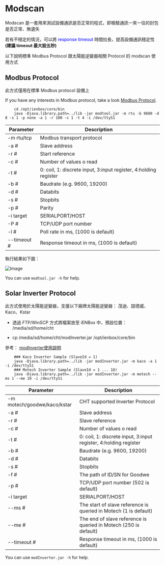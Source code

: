 # Modscan

Modscan 是一套用來測試設備通訊是否正常的程式，即檢驗通訊一來一往的封包是否正常、無遺失

若有不穩定的情況，可以將 <font color=blue>response timeout</font> 時間拉長，提高設備通訊穩定性 **(建議 timeout 最大設五秒)**

以下說明標準 Modbus Protocol 跟太陽能逆變器相關 Protocol 的 modscan 使用方式

## Modbus Protocol

此方式僅用在標準 Modbus protocol 設備上

If you have any interests in Modbus protocol, take a look <a href="https://www.modbustools.com/modbus.html" target="_blank">Modbus Protocol</a>.

```shell
	cd /opt/ienbox/core/bin
	java -Djava.library.path=../lib -jar modtool.jar -m rtu -b 9600 -d 8 -s 1 -p none -a 1 -r 100 -c 1 -t 4 -i /dev/ttyS1
```

Parameter | Description
--------- | -----------
-m rtu/tcp | Modbus transport protocol
-a # | Slave address
-r # | Start reference
-c # | Number of values o read
-t # | 0: coil, 1: discrete input, 3:input register, 4:holding register
-b # | Baudrate (e.g. 9600, 19200)
-d # | Databits
-s # | Stopbits
-p # | Parity
-i target | SERIALPORT/HOST
-P # | TCP/UDP port number
-l # |  Poll rate in ms, (1000 is default)
--timeout # | Response timeout in ms, (1000 is default)

執行結果如下圖：

![Image](Modscan/modtool.png)

<aside class="notice">
You can use <code>modtool.jar -h</code> for help.
</aside>

## Solar Inverter Protocol

此方式使用於太陽能逆變器，支援以下廠牌太陽能逆變器： 茂迪、固德威、Kaco、Kstar

* 透過 FTP/WinSCP 方式將檔案放至 iENBox 中，預設位置： /media/sd/home/cht

* cp /media/sd/home/cht/modInverter.jar /opt/ienbox/core/bin

參考： <a href="https://drive.google.com/file/d/1qvH0yF-jqr684uNDh5cukGoRWf2ftSXg/view?usp=sharing" target="_blank">modInverter使用說明</a>

```shell
	### Kaco Inverter Sample (SlaveId = 1)
	java -Djava.library.path=../lib -jar modInverter.jar -m kaco -a 1 -i /dev/ttyS1
	### Motech Inverter Sample (SlaveId = 1 ... 10)
	java -Djava.library.path=../lib -jar modInverter.jar -m motech --ms 1 --me 10 -i /dev/ttyS1
```

Parameter | Description
--------- | -----------
-m motech/goodwe/kaco/kstar | CHT supported Inverter Protocol
-a # | Slave address
-r # | Slave reference
-c # | Number of values o read
-t # | 0: coil, 1: discrete input, 3:input register, 4:holding register
-b # | Baudrate (e.g. 9600, 19200)
-d # | Databits
-s # | Stopbits
-f # | The path of ID/SN for Goodwe
-p # | TCP/UDP port number (502 is default)
-i target | SERIALPORT/HOST
--ms # | The start of slave reference is queried in Motech (1 is default)
--me # | The end of slave reference is queried in Motech (250 is default)
--timeout # | Response timeout in ms, (1000 is default) 

<aside class="notice">
You can use <code>modInverter.jar -h</code> for help.
</aside>

